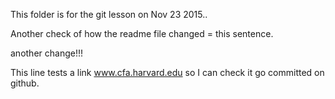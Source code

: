 This folder is for the git lesson on Nov 23 2015..

Another check of how the readme file changed = this sentence.

another change!!!

This line tests a link www.cfa.harvard.edu so I can check it go committed on github.